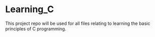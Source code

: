 # Learning_C
This project repo will be used for all files relating to learning the basic principles of C programming.
